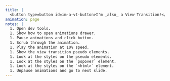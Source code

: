 ```yaml
---
title: |
  <button type=button id=im-a-vt-button>I'm _also_ a View Transition!</button>
animation: page
notes: |
  1. Open dev tools.
  1. Show how to open animations drawer.
  1. Pause animations and click button.
  1. Scrub through the animation.
  1. Play the animation at 10% speed.
  1. Show the view transition pseudo elements.
  1. Look at the styles on the pseudo elements.
  1. Look at the styles on the `popover` element.
  1. Look at the styles on the `<html>` element.
  1. Unpause animations and go to next slide.
---
```


<script type="module">
	const imAVTButton = document.querySelector(`button#im-a-vt-button`);
	const imAVTPopover = document.querySelector(`div#im-a-vt`);

	imAVTButton.addEventListener('click', (event) => {
		event.stopPropagation();

		// Fallback for browsers that don't support this API:
		if (!document.startViewTransition) {
			imAVTPopover.togglePopover();
			return;
		}

		// With a View Transition:
		document.startViewTransition(() => {
			imAVTPopover.togglePopover();
		});
	});

	const hidePopover = () => {
		if (!imAVTPopover.matches(":popover-open")) return;

		// Fallback for browsers that don't support this API:
		if (!document.startViewTransition) {
			imAVTPopover.hidePopover();
			return;
		}

		// With a View Transition:
		document.startViewTransition(() => {
			imAVTPopover.hidePopover();
		});
	}

	document.documentElement.addEventListener('click', (event) => {
		if (event.target === imAVTPopover || event.target === imAVTPopover.firstElementChild.lastElementChild) return;
		hidePopover();
	});

	window.addEventListener('keyup', (event) => {
		if (event.key !== "Escape") return;
		hidePopover();
	});
</script>

<style>
	@layer base {
		#im-a-vt {
			block-size: 55vmin;
			border: none;
			border-radius: var(--radius-round);
			box-shadow: var(--shadow-6);
			inline-size: 55vmin;
			padding: var(--size-8);
			place-self: center;
			place-items: center;
			view-transition-name: im-a-vt-popover;

			& img {
				block-size: 100%;
				inline-size: 100%;
			}
		}

		html:not(:has(.slide-content)) {
			&::view-transition-old(im-a-vt-popover):only-child {
				animation:
					var(--animation-scale-up),
					var(--animation-fade-out);
				animation-timing-function: var(--ease-in-out-5);
			}

			&::view-transition-new(im-a-vt-popover):only-child {
				animation: 
					var(--animation-scale-down) reverse backwards,
					circle-in-center 0.5s var(--ease-in-5) normal forwards;
			}
		}
	}
</style>

<div id="im-a-vt" popover="manual">
	<picture>
		<source srcset="https://fonts.gstatic.com/s/e/notoemoji/latest/1f92f/512.webp" type="image/webp">
		<img src="https://fonts.gstatic.com/s/e/notoemoji/latest/1f92f/512.gif" alt="🤯" width="160" height="160">
	</picture>
</div>
